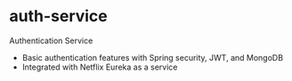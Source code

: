 # auth-service
Authentication Service
- Basic authentication features with Spring security, JWT, and MongoDB
- Integrated with Netflix Eureka as a service
